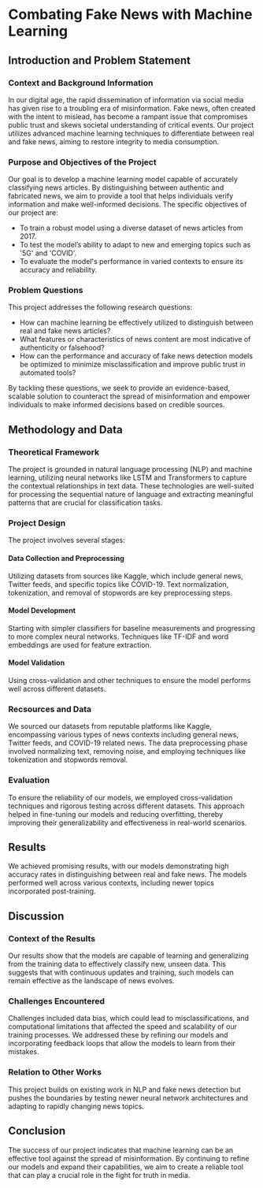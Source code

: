 # Combating Fake News with Machine Learning
## Introduction and Problem Statement
### Context and Background Information
In our digital age, the rapid dissemination of information via social media has given rise to a troubling era of misinformation. Fake news, often created with the intent to mislead, has become a rampant issue that compromises public trust and skews societal understanding of critical events. Our project utilizes advanced machine learning techniques to differentiate between real and fake news, aiming to restore integrity to media consumption.
### Purpose and Objectives of the Project
Our goal is to develop a machine learning model capable of accurately classifying news articles. By distinguishing between authentic and fabricated news, we aim to provide a tool that helps individuals verify information and make well-informed decisions. The specific objectives of our project are:
- To train a robust model using a diverse dataset of news articles from 2017.
- To test the model’s ability to adapt to new and emerging topics such as '5G' and 'COVID'.
- To evaluate the model's performance in varied contexts to ensure its accuracy and reliability.
### Problem Questions
This project addresses the following research questions:
- How can machine learning be effectively utilized to distinguish between real and fake news articles?
- What features or characteristics of news content are most indicative of authenticity or falsehood?
- How can the performance and accuracy of fake news detection models be optimized to minimize misclassification and improve public trust in automated tools?

By tackling these questions, we seek to provide an evidence-based, scalable solution to counteract the spread of misinformation and empower individuals to make informed decisions based on credible sources.

## Methodology and Data 
### Theoretical Framework
The project is grounded in natural language processing (NLP) and machine learning, utilizing neural networks like LSTM and Transformers to capture the contextual relationships in text data. These technologies are well-suited for processing the sequential nature of language and extracting meaningful patterns that are crucial for classification tasks.
### Project Design
The project involves several stages:
#### Data Collection and Preprocessing
Utilizing datasets from sources like Kaggle, which include general news, Twitter feeds, and specific topics like COVID-19. Text normalization, tokenization, and removal of stopwords are key preprocessing steps.
#### Model Development
Starting with simpler classifiers for baseline measurements and progressing to more complex neural networks. Techniques like TF-IDF and word embeddings are used for feature extraction.
#### Model Validation
Using cross-validation and other techniques to ensure the model performs well across different datasets.
### Recsources and Data
We sourced our datasets from reputable platforms like Kaggle, encompassing various types of news contexts including general news, Twitter feeds, and COVID-19 related news. The data preprocessing phase involved normalizing text, removing noise, and employing techniques like tokenization and stopwords removal.
### Evaluation
To ensure the reliability of our models, we employed cross-validation techniques and rigorous testing across different datasets. This approach helped in fine-tuning our models and reducing overfitting, thereby improving their generalizability and effectiveness in real-world scenarios.

## Results
We achieved promising results, with our models demonstrating high accuracy rates in distinguishing between real and fake news. The models performed well across various contexts, including newer topics incorporated post-training.

## Discussion 
### Context of the Results
Our results show that the models are capable of learning and generalizing from the training data to effectively classify new, unseen data. This suggests that with continuous updates and training, such models can remain effective as the landscape of news evolves.
### Challenges Encountered
Challenges included data bias, which could lead to misclassifications, and computational limitations that affected the speed and scalability of our training processes. We addressed these by refining our models and incorporating feedback loops that allow the models to learn from their mistakes.
### Relation to Other Works
This project builds on existing work in NLP and fake news detection but pushes the boundaries by testing newer neural network architectures and adapting to rapidly changing news topics.
## Conclusion
The success of our project indicates that machine learning can be an effective tool against the spread of misinformation. By continuing to refine our models and expand their capabilities, we aim to create a reliable tool that can play a crucial role in the fight for truth in media.
